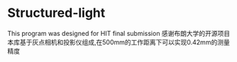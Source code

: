 # Structured-light
This program was designed for HIT final submission
感谢布朗大学的开源项目
本库基于灰点相机和投影仪组成,在500mm的工作距离下可以实现0.42mm的测量精度
